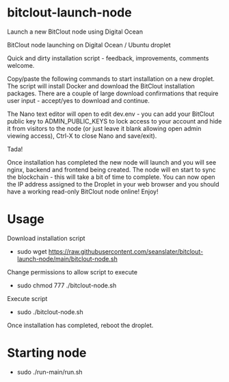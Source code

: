 # bitclout-launch-node
Launch a new BitClout node using Digital Ocean

BitClout node launching on Digital Ocean / Ubuntu droplet

Quick and dirty installation script - feedback, improvements, comments welcome.

Copy/paste the following commands to start installation on a new droplet. The script will install Docker and download the BitClout installation packages. There are a couple of large download confirmations that require user input - accept/yes to download and continue.

The Nano text editor will open to edit dev.env - you can add your BitClout public key to ADMIN_PUBLIC_KEYS to lock access to your account and hide it from visitors to the node (or just leave it blank allowing open admin viewing access), Ctrl-X to close Nano and save/exit).

Tada!

Once installation has completed the new node will launch and you will see nginx, backend and frontend being created. The node will en start to sync the blockchain - this will take a bit of time to complete. You can now open the IP address assigned to the Droplet in your web browser and you should have a working read-only BitClout node online! Enjoy!

# Usage

Download installation script

* sudo wget https://raw.githubusercontent.com/seanslater/bitclout-launch-node/main/bitclout-node.sh

Change permissions to allow script to execute

* sudo chmod 777 ./bitclout-node.sh

Execute script

* sudo ./bitclout-node.sh

Once installation has completed, reboot the droplet.

# Starting node

* sudo ./run-main/run.sh
